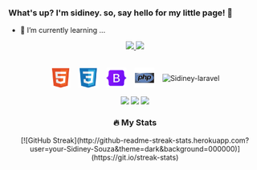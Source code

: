### What's up? I'm sidiney. so, say hello for my little page! 👋


- 🌱 I’m currently learning ...


<div align="center">
  <a href="https://github.com/Sidiney-Souza">
  <img height="160em" src="https://github-readme-stats.vercel.app/api?username=Sidiney-Souza&show_icons=true&theme=midnight-purple&include_all_commits=true&count_private=true"/>
  <img height="160em" src="https://github-readme-stats.vercel.app/api/top-langs/?username=Sidiney-Souza&layout=compact&langs_count=7&theme=midnight-purple"/>
</div>
<br>

<div align="center">
  <div style="display: inline-block"><br>
    <img align="center" alt="Sidiney-HTML" height="40" width="40" src="https://raw.githubusercontent.com/devicons/devicon/master/icons/html5/html5-original.svg">&nbsp&nbsp&nbsp
    <img align="center" alt="Sidiney-CSS" height="40" width="40" src="https://raw.githubusercontent.com/devicons/devicon/master/icons/css3/css3-original.svg">&nbsp&nbsp&nbsp
    <img align="center" alt="Sidiney-bootstrap" height="40" width="40" src="https://raw.githubusercontent.com/devicons/devicon/master/icons/bootstrap/bootstrap-original.svg">&nbsp&nbsp&nbsp
    <img align="center" alt="Sidiney-php" height="40" width="40" src="https://raw.githubusercontent.com/devicons/devicon/master/icons/php/php-original.svg">&nbsp&nbsp&nbsp
    <img align="center" alt="Sidiney-laravel" height="40" width="40" src="https://upload.wikimedia.org/wikipedia/commons/9/9a/Laravel.svg" />
  </div>
  <br>
  <br>
  
<div> 
  <a href="https://www.youtube.com/channel/UCmNuUlGagll8_BLM6OE66iw" target="_blank"><img src="https://img.shields.io/badge/YouTube-FF0000?style=for-the-badge&logo=youtube&logoColor=white" target="_blank"></a>
  <a href="https://www.instagram.com/sidiney_souza.1/" target="_blank"><img src="https://img.shields.io/badge/-Instagram-%23E4405F?style=for-the-badge&logo=instagram&logoColor=white" target="_blank"></a>
  <a href="https://www.linkedin.com/in/sidiney-barbosa-de-souza-194159235/" target="_blank"><img src="https://img.shields.io/badge/-LinkedIn-%230077B5?style=for-the-badge&logo=linkedin&logoColor=white" target="_blank"></a> 
  
</div>

### :fire: My Stats 
<div>
[![GitHub Streak](http://github-readme-streak-stats.herokuapp.com?user=your-Sidiney-Souza&theme=dark&background=000000)](https://git.io/streak-stats)


</div>


</div>

